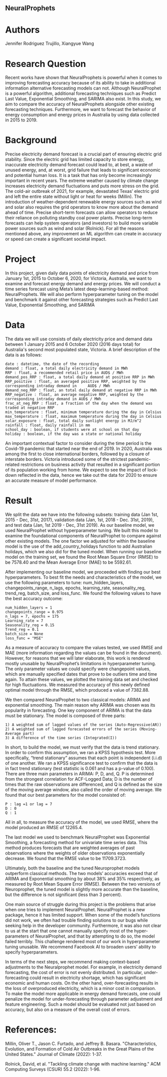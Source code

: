 ## NeuralProphets

# Authors
 
Jennifer Rodriguez Trujillo, Xiangyue Wang

# Research Question

Recent works have shown that NeuralProphets is powerful when it comes to improving forecasting accuracy because of its ability to take in additional information alternative forecasting models can not. Although NeuralProphet is a powerful algorithm, additional forecasting techniques such as Predict Last Value, Exponential Smoothing, and SARIMA also exist. In this study, we aim to compare the accuracy of NeuralProphets alongside other existing forecasting techniques. Furthermore, we want to forecast the behavior of energy consumption and energy prices in Australia by using data collected in 2015 to 2019.

# Background 
Precise electricity demand forecast is a crucial part of ensuring electric grid stability. Since the electric grid has limited capacity to store energy, inaccurate electricity demand forecast could lead to, at best, a waste of unused energy, and, at worst, grid failure that leads to significant economic and potential human loss. It is a task that has only become increasingly important in recent years. The extreme weather caused by climate change increases electricity demand fluctuations and puts more stress on the grid. The cold-air outbreak of 2021, for example, devastated Texas’ electric grid and left the entire state without light or heat for weeks (Millin). The introduction of weather-dependent renewable energy sources such as wind and solar also requires the grid operators to know more about the demand ahead of time. Precise short-term forecasts can allow operators to reduce their reliance on polluting standby coal power plants. Precise long-term forecasts can help system operators (and investors) to build more variable power sources such as wind and solar (Rolnick). For all the reasons mentioned above, any improvement an ML algorithm can create in accuracy or speed can create a significant societal impact.

# Project
In this project, given daily data points of electricity demand and price from January 1st, 2015 to October 6, 2020, for Victoria, Australia, we want to examine and forecast energy demand and energy prices. We will conduct a time series forecast using Meta’s latest deep-learning-based method: NeuralProphets. We will also perform hyperparameter tuning on the model and benchmark it against other forecasting strategies such as Predict Last Value, Exponential Smoothing, and SARIMA 

# Data

The data we will use consists of daily electricity price and demand data between 1 January 2015 and 6 October 2020 (2016 days total) for Australia's second most populated state, Victoria. A brief description of the data is as follows:

	date : datetime, the date of the recording
	demand : float, a total daily electricity demand in MWh
	RRP : float, a recommended retail price in AUD$ / MWh
	demand_pos_RRP : float, a total daily demand at positive RRP in MWh
	RRP_positive : float, an averaged positive RRP, weighted by the corresponding intraday demand in     AUD$ / MWh
	demand_neg_RRP : float, an total daily demand at negative RRP in MWh
	RRP_negative : float, an average negative RRP, weighted by the corresponding intraday demand in AUD$ / MWh
	frac_at_neg_RRP : float, a fraction of the day when the demand was traded at negative RRP
	min_temperature : float, minimum temperature during the day in Celsius
	max_temperature : float, maximum temperature during the day in Celsius
	solar_exposure : float, total daily sunlight energy in MJ/m^2
	rainfall : float, daily rainfall in mm
	school_day : boolean, if students were at school on that day
	holiday : boolean, if the day was a state or national holiday

An important contextual factor to consider during the time period is the Covid-19 pandemic that started near the end of 2019. In 2020, Australia was among the first to close international borders, followed by a closure of interstate borders. Victoria introduced some of the strictest pandemic-related restrictions on business activity that resulted in a significant portion of its population working from home. We expect to see the impact of lock-down reflected in the data, hence we take out the data for 2020 to ensure an accurate measure of model performance.

# Result

We split the data we have into the following subsets: training data (Jan 1st, 2015 - Dec, 31st, 2017), validation data (Jan, 1st, 2018 - Dec. 31st, 2019), and test data (Jan, 1st 2019  - Dec, 31st 2019). As our baseline model, we used NeuralProphet without hyperparameter tuning. We built this model to examine the foundational components of NeuralProphet to compare against other existing models. The one factor we adjusted for within the baseline model is the use of the add_country_holidays function to add Australian holidays, which we also did for the tuned model. 
When running our baseline model on the training set, we found the Root Mean Square Error  (RMSE) to be 7578.40 and the Mean Average Error (MAE) to be 5592.61. 

After implementing our baseline model, we proceeded with finding our best hyperparameters. To best fit the needs and characteristics of the model, we use the following parameters to tune: num_hidden_layers, changepoints_range, n_lags, epochs, learning_rate, seasonality_reg, trend_reg, batch_size, and loss_func. We found the following values to have the best accuracy outcome:

	num_hidden_layers = 1
	changepoints_range = 0.975
	n_lags = 7, epochs = 175
	Learning_rate = 7
	Seasonality_reg = 0.15
	Trend_reg = 0.1
	batch_size = None
	loss_func = "MSE"

As a measure of accuracy to compare the values tested, we used RMSE and MAE (more information regarding the values can be found in the document). However, for reasons that we will later elaborate, this work is rendered mostly unusable by NeuralProphet’s limitations in hyperparameter tuning. The only parameter values we could specify were changepoint values, which are manually specified dates that prove to be outliers time and time again. To attain these values, we plotted the training data set and checked for high fluctuations. We measured the accuracy of this newly defined optimal model through the RMSE, which produced a value of 7382.88.

We then compared NeuralProphet to two classical models: ARIMA and exponential smoothing. The main reason why ARIMA was chosen was its popularity in forecasting. One key component of ARIMA is that the data must be stationary. The model is composed of three parts: 

	1) A weighted sum of lagged values of the series (Auto-Regressive(AR))
	2) A weighted sum of lagged forecasted errors of the series (Moving-Average part)
	3) A difference of the time series (Integrated(I))

In short, to build the model, we must verify that the data is trend stationary. In order to confirm this assumption, we ran a KPSS hypothesis test. More specifically, “trend stationary” assumes that each point is independent (i.i.d) of one another. We ran a KPSS significance test to confirm that the data is in fact trend stationary (test statistic is 0.061 and has a p-value of 0.100). There are three main parameters in ARIMA: P, D, and, Q. P is determined from the strongest correlation for ACF-Logged Data; D is the number of times that the raw observations are differenced, and Q is defined as the size of the moving average window, also called the order of moving average. We found that our best parameters for the model consisted of:

	P : lag =1 or lag = 7 
	D : 0 
	Q : 1 

All in all, to measure the accuracy of the model, we used RMSE, where the model produced an RMSE of 12265.4. 

The last model we used to benchmark NeuralProphet was Exponential Smoothing, a forecasting method for univariate time series data. This method produces forecasts that are weighted averages of past observations where the weights of older observations exponentially decrease. We found that the RMSE value to be 11709.3723. 

Ultimately, both the baseline and the tuned Neuroprophet models outperform classical methods. The two models’ accuracies exceed that of ARIMA and Exponential smoothing by about 38% and 35% respectively, as measured by Root Mean Square Error (RMSE). Between the two versions of Neuroprophet, the tuned model is slightly more accurate than the baseline, but the difference is not significant (less than 3 percent). 

One main source of struggle during this project is the problems that arise when one tries to implement NeuralProphet. NeuralProphet is a new package, hence it has limited support. When some of the model’s functions did not work, we often had trouble finding solutions to our bugs while seeking help in the developer community. Furthermore, it was also not clear to us at the start that one cannot manually specify most of the hyper-parameters of NeuralProphet, and that by attempting to do so, the model failed terribly. This challenge rendered most of our work in hyperparameter tuning unusable. We recommend Facebook AI to broaden users’ ability to specify hyperparameters.

In terms of the next steps, we recommend making context-based adjustments to the Neuralprophet model. For example, in electricity demand forecasting, the cost of error is not evenly distributed. In particular, under-forecasting could result in electricity shortage, which has significant economic and human costs. On the other hand, over-forecasting results in the loss of overproduced electricity, which is a minor cost in comparison. To make the model more applicable in energy demand forecasts, one could penalize the model for under-forecasting through parameter adjustment and feature engineering. Such a model should be evaluated not just based on accuracy, but also on a measure of the overall cost of errors.  

# References:
Millin, Oliver T., Jason C. Furtado, and Jeffrey B. Basara. "Characteristics, Evolution, and Formation of Cold Air Outbreaks in the Great Plains of the United States." Journal of Climate (2022): 1-37.

Rolnick, David, et al. "Tackling climate change with machine learning." ACM Computing Surveys (CSUR) 55.2 (2022): 1-96.
